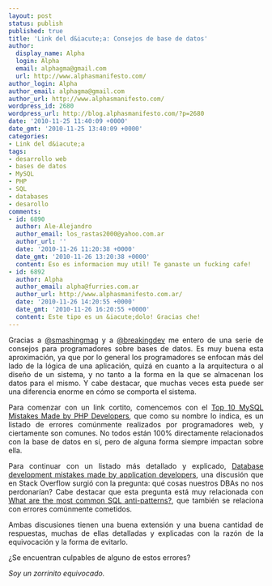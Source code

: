 ```yaml
---
layout: post
status: publish
published: true
title: 'Link del d&iacute;a: Consejos de base de datos'
author:
  display_name: Alpha
  login: Alpha
  email: alphagma@gmail.com
  url: http://www.alphasmanifesto.com/
author_login: Alpha
author_email: alphagma@gmail.com
author_url: http://www.alphasmanifesto.com/
wordpress_id: 2680
wordpress_url: http://blog.alphasmanifesto.com/?p=2680
date: '2010-11-25 11:40:09 +0000'
date_gmt: '2010-11-25 13:40:09 +0000'
categories:
- Link del d&iacute;a
tags:
- desarrollo web
- bases de datos
- MySQL
- PHP
- SQL
- databases
- desarollo
comments:
- id: 6890
  author: Ale-Alejandro
  author_email: los_rastas2000@yahoo.com.ar
  author_url: ''
  date: '2010-11-26 11:20:38 +0000'
  date_gmt: '2010-11-26 13:20:38 +0000'
  content: Eso es informacion muy util! Te ganaste un fucking cafe!
- id: 6892
  author: Alpha
  author_email: alpha@furries.com.ar
  author_url: http://www.alphasmanifesto.com.ar/
  date: '2010-11-26 14:20:55 +0000'
  date_gmt: '2010-11-26 16:20:55 +0000'
  content: Este tipo es un &iacute;dolo! Gracias che!
---
```

<p style="text-align: justify;">Gracias a <a href="http://twitter.com/smashingmag">@smashingmag</a> y a <a href="http://twitter.com/BreakingDev">@breakingdev</a> me entero de una serie de consejos para programadores sobre bases de datos. Es muy buena esta aproximaci&oacute;n, ya que por lo general los programadores se enfocan m&aacute;s del lado de la l&oacute;gica de una aplicaci&oacute;n, quiz&aacute; en cuanto a la arquitectura o al dise&ntilde;o de un sistema, y no tanto a la forma en la que se almacenan los datos para el mismo. Y cabe destacar, que muchas veces esta puede ser una diferencia enorme en c&oacute;mo se comporta el sistema.</p>
<p style="text-align: justify;">Para comenzar con un link cortito, comencemos con el <a href="http://blogs.sitepoint.com/2010/11/19/mysql-mistakes-php-developers/">Top 10 MySQL Mistakes Made by PHP Developers</a>, que como su nombre lo indica, es un listado de errores com&uacute;nmente realizados por programadores web, y ciertamente son comunes. No todos est&aacute;n 100% directamente relacionados con la base de datos en s&iacute;, pero de alguna forma siempre impactan sobre ella.</p>
<p style="text-align: justify;">Para continuar con un listado m&aacute;s detallado y explicado, <a href="http://stackoverflow.com/questions/621884/database-development-mistakes-made-by-application-developers">Database development mistakes made by application developers</a>, una discusi&oacute;n que en Stack Overflow surgi&oacute; con la pregunta: qu&eacute; cosas nuestros DBAs no nos perdonar&iacute;an? Cabe destacar que esta pregunta est&aacute; muy relacionada con <a href="http://stackoverflow.com/questions/346659/what-are-the-most-common-sql-anti-patterns">What are the most common SQL anti-patterns?</a>, que tambi&eacute;n se relaciona con errores com&uacute;nmente cometidos.</p>
<p style="text-align: justify;">Ambas discusiones tienen una buena extensi&oacute;n y una buena cantidad de respuestas, muchas de ellas detalladas y explicadas con la raz&oacute;n de la equivocaci&oacute;n y la forma de evitarlo.</p>
<p style="text-align: justify;">&iquest;Se encuentran culpables de alguno de estos errores?</p>
<p style="text-align: justify;"><em>Soy un zorrinito equivocado.</em></p>
